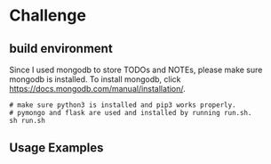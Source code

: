 # Challenge

## build environment
Since I used mongodb to store TODOs and NOTEs, please make sure mongodb is installed. To install mongodb, click https://docs.mongodb.com/manual/installation/.
```
# make sure python3 is installed and pip3 works properly.
# pymongo and flask are used and installed by running run.sh.
sh run.sh

```

## Usage Examples
```

```
